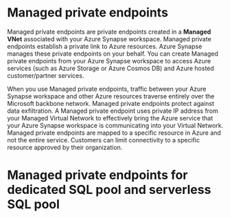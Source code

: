 # Managed private endpoints
Managed private endpoints are private endpoints created in a **Managed VNet** associated with your Azure Synapse workspace. Managed private endpoints establish a private link to Azure resources. Azure Synapse manages these private endpoints on your behalf. You can create Managed private endpoints from your Azure Synapse workspace to access Azure services (such as Azure Storage or Azure Cosmos DB) and Azure hosted customer/partner services.

When you use Managed private endpoints, traffic between your Azure Synapse workspace and other Azure resources traverse entirely over the Microsoft backbone network. Managed private endpoints protect against data exfiltration. A Managed private endpoint uses private IP address from your Managed Virtual Network to effectively bring the Azure service that your Azure Synapse workspace is communicating into your Virtual Network. Managed private endpoints are mapped to a specific resource in Azure and not the entire service. Customers can limit connectivity to a specific resource approved by their organization.

# Managed private endpoints for dedicated SQL pool and serverless SQL pool